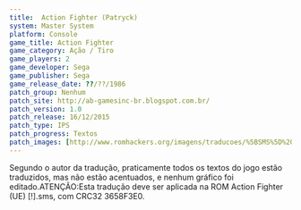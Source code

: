 ```yaml
---
title:  Action Fighter (Patryck)
system: Master System
platform: Console
game_title: Action Fighter
game_category: Ação / Tiro
game_players: 2
game_developer: Sega
game_publisher: Sega
game_release_date: ??/??/1986
patch_group: Nenhum
patch_site: http://ab-gamesinc-br.blogspot.com.br/
patch_version: 1.0
patch_release: 16/12/2015
patch_type: IPS
patch_progress: Textos
patch_images: [http://www.romhackers.org/imagens/traducoes/%5BSMS%5D%20Action%20Fighter%20-%20Patryck%20-%201.png,http://www.romhackers.org/imagens/traducoes/%5BSMS%5D%20Action%20Fighter%20-%20Patryck%20-%202.png,http://www.romhackers.org/imagens/traducoes/%5BSMS%5D%20Action%20Fighter%20-%20Patryck%20-%203.png]
---
```

Segundo o autor da tradução, praticamente todos os textos do jogo estão traduzidos, mas não estão acentuados, e nenhum gráfico foi editado.ATENÇÃO:Esta tradução deve ser aplicada na ROM Action Fighter (UE) [!].sms, com CRC32 3658F3E0.